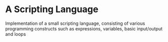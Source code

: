 # A Scripting Language

Implementation of a small scripting language, consisting of various programming constructs such as expressions, variables, basic input/output and loops
